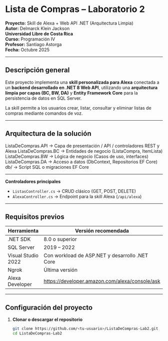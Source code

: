 # Lista de Compras – Laboratorio 2  
**Proyecto:** Skill de Alexa + Web API .NET (Arquitectura Limpia)  
**Autor:** Delmarck Klein Jackson  
**Universidad Libre de Costa Rica**  
**Curso:** Programación IV  
**Profesor:** Santiago Astorga  
**Fecha:** Octubre 2025  

---

## Descripción general
Este proyecto implementa una **skill personalizada para Alexa** conectada a un **backend desarrollado en .NET 8 Web API**, utilizando una **arquitectura limpia por capas (BC, BW, DA)** y **Entity Framework Core** para la persistencia de datos en SQL Server.

La skill permite a los usuarios crear, listar, consultar y eliminar listas de compras mediante comandos de voz.

---

## Arquitectura de la solución
ListaDeCompras.API → Capa de presentación / API / controladores REST y Alexa
ListaDeCompras.BC → Entidades de negocio (ListaCompra, ItemLista)
ListaDeCompras.BW → Lógica de negocio (Casos de uso, interfaces)
ListaDeCompras.DA → Acceso a datos (DbContext, Repositorios EF Core)
db/ → Script SQL o migraciones EF Core

---

**Controladores principales**
- `ListasController.cs` → CRUD clásico (GET, POST, DELETE)
- `AlexaController.cs` → Endpoint para la skill Alexa (`/api/alexa`)

---

## Requisitos previos

| Herramienta | Versión recomendada |
|--------------|--------------------|
| .NET SDK     | 8.0 o superior |
| SQL Server   | 2019 – 2022 |
| Visual Studio 2022 | Con workload de ASP.NET y desarrollo .NET Core |
| Ngrok        | Última versión |
| Alexa Developer | https://developer.amazon.com/alexa/console/ask |

---

## Configuración del proyecto

1. **Clonar o descargar el repositorio**
   ```bash
   git clone https://github.com/<tu-usuario>/ListaDeCompras-Lab2.git
   cd ListaDeCompras-Lab2


